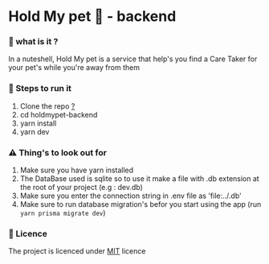 # Hold My pet 🐾 - backend

### 🤷 what is it ?
In a nuteshell, Hold My pet is a service that help's you find a Care Taker for your pet's while you're away from them

### 🍒 Steps to run it
1. Clone the repo [?](https://docs.github.com/en/repositories/creating-and-managing-repositories/cloning-a-repository)
2. cd holdmypet-backend
3. yarn install
4. yarn dev

### ⚠️ Thing's to look out for

1. Make sure you have yarn installed
2. The DataBase used is sqlite so to use it make a file with .db extension at the root of your project (e.g : dev.db)
3. Make sure you enter the connection string in .env file as 'file:../<yourFileName>.db'
4. Make sure to run database migration's befor you start using the app (run ```yarn prisma migrate dev```)
  
### 📜 Licence

The project is licenced under [MIT](/licence) licence
